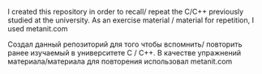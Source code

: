 I created this repository in order to recall/ repeat the C/C++ previously studied at the university.
As an exercise material / material for repetition, I used metanit.com

Создал данный репозиторий для того чтобы вспомнить/ повторить ранее изучаемый в университете С / С++.
В качестве упражнений материала/материала для повторения использовал metanit.com
